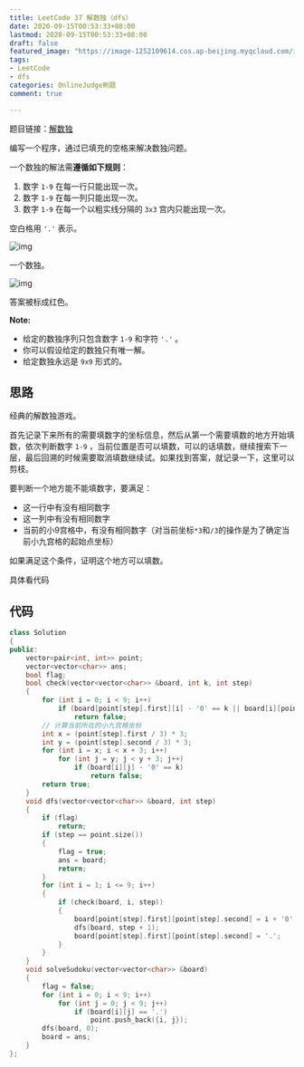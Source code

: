 ```yaml
---
title: LeetCode 37 解数独（dfs）
date: 2020-09-15T00:53:33+08:00
lastmod: 2020-09-15T00:53:33+08:00
draft: false
featured_image: "https://image-1252109614.cos.ap-beijing.myqcloud.com/img/20210508221015.png"
tags:
- LeetCode
- dfs
categories: OnlineJudge刷题
comment: true

---
```


题目链接：[解数独](https://leetcode-cn.com/problems/sudoku-solver/)

编写一个程序，通过已填充的空格来解决数独问题。

一个数独的解法需**遵循如下规则**：

1. 数字 `1-9` 在每一行只能出现一次。
2. 数字 `1-9` 在每一列只能出现一次。
3. 数字 `1-9` 在每一个以粗实线分隔的 `3x3` 宫内只能出现一次。

空白格用 `'.'` 表示。

![img](https://image-1252109614.cos.ap-beijing.myqcloud.com/img/20200915004540.png)

一个数独。

![img](https://image-1252109614.cos.ap-beijing.myqcloud.com/img/20200915004540.png)

答案被标成红色。

**Note:**

- 给定的数独序列只包含数字 `1-9` 和字符 `'.'` 。
- 你可以假设给定的数独只有唯一解。
- 给定数独永远是 `9x9` 形式的。

## 思路

经典的解数独游戏。

首先记录下来所有的需要填数字的坐标信息，然后从第一个需要填数的地方开始填数，依次判断数字 `1-9` ，当前位置是否可以填数，可以的话填数，继续搜索下一层，最后回溯的时候需要取消填数继续试。如果找到答案，就记录一下，这里可以剪枝。

要判断一个地方能不能填数字，要满足：

- 这一行中有没有相同数字
- 这一列中有没有相同数字
- 当前的小9宫格中，有没有相同数字（对当前坐标`*3`和`/3`的操作是为了确定当前小九宫格的起始点坐标）

如果满足这个条件，证明这个地方可以填数。

具体看代码

## 代码

```cpp
class Solution
{
public:
    vector<pair<int, int>> point;
    vector<vector<char>> ans;
    bool flag;
    bool check(vector<vector<char>> &board, int k, int step)
    {
        for (int i = 0; i < 9; i++)
            if (board[point[step].first][i] - '0' == k || board[i][point[step].second] - '0' == k)
                return false;
        // 计算当前所在的小九宫格坐标
        int x = (point[step].first / 3) * 3;
        int y = (point[step].second / 3) * 3;
        for (int i = x; i < x + 3; i++)
            for (int j = y; j < y + 3; j++)
                if (board[i][j] - '0' == k)
                    return false;
        return true;
    }
    void dfs(vector<vector<char>> &board, int step)
    {
        if (flag)
            return;
        if (step == point.size())
        {
            flag = true;
            ans = board;
            return;
        }
        for (int i = 1; i <= 9; i++)
        {
            if (check(board, i, step))
            {
                board[point[step].first][point[step].second] = i + '0';
                dfs(board, step + 1);
                board[point[step].first][point[step].second] = '.';
            }
        }
    }
    void solveSudoku(vector<vector<char>> &board)
    {
        flag = false;
        for (int i = 0; i < 9; i++)
            for (int j = 0; j < 9; j++)
                if (board[i][j] == '.')
                    point.push_back({i, j});
        dfs(board, 0);
        board = ans;
    }
};
```

